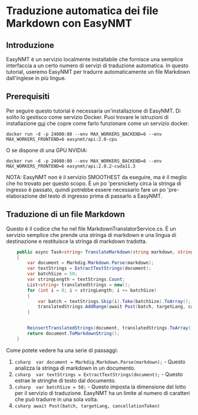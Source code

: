 # Traduzione automatica dei file Markdown con EasyNMT

## Introduzione

EasyNMT è un servizio localmente installabile che fornisce una semplice interfaccia a un certo numero di servizi di traduzione automatica. In questo tutorial, useremo EasyNMT per tradurre automaticamente un file Markdown dall'inglese in più lingue.

## Prerequisiti

Per seguire questo tutorial è necessaria un'installazione di EasyNMT. Di solito lo gestisco come servizio Docker. Puoi trovare le istruzioni di installazione [qui](https://github.com/UKPLab/EasyNMT/blob/main/docker/README.md) che copre come farlo funzionare come un servizio docker.

```shell
docker run -d -p 24080:80 --env MAX_WORKERS_BACKEND=6 --env MAX_WORKERS_FRONTEND=6 easynmt/api:2.0-cpu
```

O se dispone di una GPU NVIDIA:

```shell
docker run -d -p 24080:80 --env MAX_WORKERS_BACKEND=6 --env MAX_WORKERS_FRONTEND=6 easynmt/api:2.0.2-cuda11.3
```

NOTA: EasyNMT non è il servizio SMOOTHEST da eseguire, ma è il meglio che ho trovato per questo scopo. È un po 'persnickety circa la stringa di ingresso è passato, quindi potrebbe essere necessario fare un po 'pre-elaborazione del testo di ingresso prima di passarlo a EasyNMT.

## Traduzione di un file Markdown

Questo è il codice che ho nel file MarkdownTranslatorService.cs. È un servizio semplice che prende una stringa di markdown e una lingua di destinazione e restituisce la stringa di markdown tradotta.

```csharp
    public async Task<string> TranslateMarkdown(string markdown, string targetLang, CancellationToken cancellationToken)
    {
        var document = Markdig.Markdown.Parse(markdown);
        var textStrings = ExtractTextStrings(document);
        var batchSize = 50;
        var stringLength = textStrings.Count;
        List<string> translatedStrings = new();
        for (int i = 0; i < stringLength; i += batchSize)
        {
            var batch = textStrings.Skip(i).Take(batchSize).ToArray();
            translatedStrings.AddRange(await Post(batch, targetLang, cancellationToken));
        }


        ReinsertTranslatedStrings(document, translatedStrings.ToArray());
        return document.ToMarkdownString();
    }
```

Come potete vedere ha una serie di passaggi:

1. `csharp  var document = Markdig.Markdown.Parse(markdown);` - Questo analizza la stringa di markdown in un documento.
2. `csharp  var textStrings = ExtractTextStrings(document);` - Questo estrae le stringhe di testo dal documento.
3. `csharp  var batchSize = 50;` - Questo imposta la dimensione del lotto per il servizio di traduzione. EasyNMT ha un limite al numero di caratteri che può tradurre in una sola volta.
4. `csharp await Post(batch, targetLang, cancellationToken)`